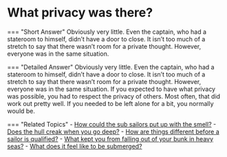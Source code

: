 # What privacy was there?


=== "Short Answer"
    Obviously very little. Even the captain, who had a stateroom to himself, didn’t have a door to close. It isn’t too much of a stretch to say that there wasn’t room for a private thought. However, everyone was in the same situation.

=== "Detailed Answer"
    Obviously very little.  Even the captain, who had a stateroom to himself, didn’t have a door to close.  It isn’t too much of a stretch to say that there wasn’t room for a private thought.  However, everyone was in the same situation.  If you expected to have what privacy was possible, you had to respect the privacy of others.  Most often, that did work out pretty well.  If you needed to be left alone for a bit, you normally would be.

=== "Related Topics"
    - [How could the sub sailors put up with the smell?](./how-could-the-sub-sailors-put-up-with-the-smell.md)
    - [Does the hull creak when you go deep?](./does-the-hull-creak-when-you-go-deep.md)
    - [How are things different before a sailor is qualified?](./how-are-things-different-before-a-sailor-is-qualified.md)
    - [What kept you from falling out of your bunk in heavy seas?](./what-kept-you-from-falling-out-of-your-bunk-in-heavy-seas.md)
    - [What does it feel like to be submerged?](./what-does-it-feel-like-to-be-submerged.md)
